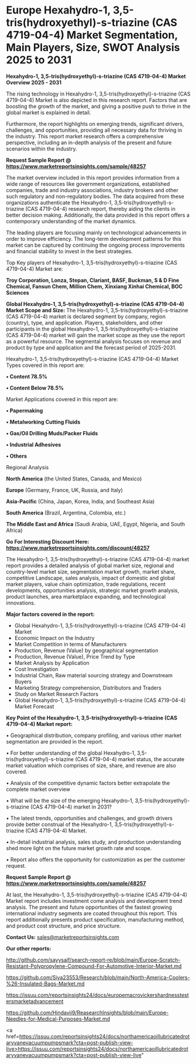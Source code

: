 # Europe Hexahydro-1, 3,5-tris(hydroxyethyl)-s-triazine (CAS 4719-04-4) Market Segmentation, Main Players, Size, SWOT Analysis 2025 to 2031

<Strong> Hexahydro-1, 3,5-tris(hydroxyethyl)-s-triazine (CAS 4719-04-4) Market Overview 2025 - 2031</strong>

The rising technology in Hexahydro-1, 3,5-tris(hydroxyethyl)-s-triazine (CAS 4719-04-4) Market is also depicted in this research report. Factors that are boosting the growth of the market, and giving a positive push to thrive in the global market is explained in detail.

Furthermore, the report highlights on emerging trends, significant drivers, challenges, and opportunities, providing all necessary data for thriving in the industry. This report market research offers a comprehensive perspective, including an in-depth analysis of the present and future scenarios within the industry.

<strong>Request Sample Report @ <a href=https://www.marketreportsinsights.com/sample/48257>https://www.marketreportsinsights.com/sample/48257</a></strong>

The market overview included in this report provides information from a wide range of resources like government organizations, established companies, trade and industry associations, industry brokers and other such regulatory and non-regulatory bodies. The data acquired from these organizations authenticate the Hexahydro-1, 3,5-tris(hydroxyethyl)-s-triazine (CAS 4719-04-4) research report, thereby aiding the clients in better decision making. Additionally, the data provided in this report offers a contemporary understanding of the market dynamics.

The leading players are focusing mainly on technological advancements in order to improve efficiency. The long-term development patterns for this market can be captured by continuing the ongoing process improvements and financial stability to invest in the best strategies.

Top Key players of Hexahydro-1, 3,5-tris(hydroxyethyl)-s-triazine (CAS 4719-04-4) Market are:

<strong>Troy Corporation, Lonza, Stepan, Clariant, BASF, Buckman, S & D Fine Chemical, Fansun Chem, Million Chem, Xinxiang Xinhai Chemical, BOC Sciences</strong>

<strong><b>Global Hexahydro-1, 3,5-tris(hydroxyethyl)-s-triazine (CAS 4719-04-4) Market Scope and Size:</b></strong>
The Hexahydro-1, 3,5-tris(hydroxyethyl)-s-triazine (CAS 4719-04-4) market is declared segment by company, region (country), type, and application. Players, stakeholders, and other participants in the global Hexahydro-1, 3,5-tris(hydroxyethyl)-s-triazine (CAS 4719-04-4) market will gain the market scope as they use the report as a powerful resource. The segmental analysis focuses on revenue and product by type and application and the forecast period of 2025-2031.

Hexahydro-1, 3,5-tris(hydroxyethyl)-s-triazine (CAS 4719-04-4) Market Types covered in this report are:

<strong>•  Content 78.5%

•  Content Below 78.5%</strong>

Market Applications covered in this report are:

<strong>•  Papermaking

•  Metalworking Cutting Fluids

•  Gas/Oil Drilling Muds/Packer Fluids

•  Industrial Adhesives

•  Others</strong> 

Regional Analysis

<strong>North America</strong> (the United States, Canada, and Mexico)

<strong>Europe</strong> (Germany, France, UK, Russia, and Italy)

<strong>Asia-Pacific</strong> (China, Japan, Korea, India, and Southeast Asia)

<strong>South America</strong> (Brazil, Argentina, Colombia, etc.)

<strong>The Middle East and Africa</strong> (Saudi Arabia, UAE, Egypt, Nigeria, and South Africa)

<strong>Go For Interesting Discount Here: <a href=https://www.marketreportsinsights.com/discount/48257>https://www.marketreportsinsights.com/discount/48257</a></strong>

The Hexahydro-1, 3,5-tris(hydroxyethyl)-s-triazine (CAS 4719-04-4) market report provides a detailed analysis of global market size, regional and country-level market size, segmentation market growth, market share, competitive Landscape, sales analysis, impact of domestic and global market players, value chain optimization, trade regulations, recent developments, opportunities analysis, strategic market growth analysis, product launches, area marketplace expanding, and technological innovations.

<strong><b>Major factors covered in the report:</b></strong>
<ul>
  <li>Global Hexahydro-1, 3,5-tris(hydroxyethyl)-s-triazine (CAS 4719-04-4) Market </li>
  <li>Economic Impact on the Industry</li>
  <li>Market Competition in terms of Manufacturers</li>
  <li>Production, Revenue (Value) by geographical segmentation</li>
  <li>Production, Revenue (Value), Price Trend by Type</li>
  <li>Market Analysis by Application</li>
  <li>Cost Investigation</li>
  <li>Industrial Chain, Raw material sourcing strategy and Downstream Buyers</li>
  <li>Marketing Strategy comprehension, Distributors and Traders</li>
  <li>Study on Market Research Factors</li>
  <li>Global Hexahydro-1, 3,5-tris(hydroxyethyl)-s-triazine (CAS 4719-04-4) Market Forecast</li>
</ul>

<strong><b>Key Point of the Hexahydro-1, 3,5-tris(hydroxyethyl)-s-triazine (CAS 4719-04-4) Market report:</b></strong>

• Geographical distribution, company profiling, and various other market segmentation are provided in the report.

• For better understanding of the global Hexahydro-1, 3,5-tris(hydroxyethyl)-s-triazine (CAS 4719-04-4) market status, the accurate market valuation which comprises of size, share, and revenue are also covered.

• Analysis of the competitive dynamic factors better extrapolate the complete market overview

• What will be the size of the emerging Hexahydro-1, 3,5-tris(hydroxyethyl)-s-triazine (CAS 4719-04-4) market in 2031?

• The latest trends, opportunities and challenges, and growth drivers provide better construal of the Hexahydro-1, 3,5-tris(hydroxyethyl)-s-triazine (CAS 4719-04-4) Market.

• In-detail industrial analysis, sales study, and production understanding shed more light on the future market growth rate and scope.

• Report also offers the opportunity for customization as per the customer request.

<strong>Request Sample Report @ <a href=https://www.marketreportsinsights.com/sample/48257>https://www.marketreportsinsights.com/sample/48257</a></strong>

At last, the Hexahydro-1, 3,5-tris(hydroxyethyl)-s-triazine (CAS 4719-04-4) Market report includes investment come analysis and development trend analysis. The present and future opportunities of the fastest growing international industry segments are coated throughout this report. This report additionally presents product specification, manufacturing method, and product cost structure, and price structure.

<strong>Contact Us:</strong>
sales@marketreportsinsights.com

<strong>Our other reports:</strong>

<a href=http://github.com/sayysaif/search-report-re/blob/main/Europe-Scratch-Resistant-Polypropylene-Compound-For-Automotive-Interior-Market.md>http://github.com/sayysaif/search-report-re/blob/main/Europe-Scratch-Resistant-Polypropylene-Compound-For-Automotive-Interior-Market.md</a>

<a href=https://github.com/Siya23553/Research/blob/main/North-America-Coolers-%26-Insulated-Bags-Market.md>https://github.com/Siya23553/Research/blob/main/North-America-Coolers-%26-Insulated-Bags-Market.md</a>

<a href=https://issuu.com/reportsinsights24/docs/europemacrovickershardnesstestersmarketadvancement>https://issuu.com/reportsinsights24/docs/europemacrovickershardnesstestersmarketadvancement</a>

<a href=https://github.com/Hindavii9/ReasearchInsights/blob/main/Europe-Needles-for-Medical-Purposes-Market.md>https://github.com/Hindavii9/ReasearchInsights/blob/main/Europe-Needles-for-Medical-Purposes-Market.md</a>

<a href=https://issuu.com/reportsinsights24/docs/northamericaoillubricatedrotaryvanevacuumpumpsmark?cta=post-publish-view-live>https://issuu.com/reportsinsights24/docs/northamericaoillubricatedrotaryvanevacuumpumpsmark?cta=post-publish-view-live</a>"
